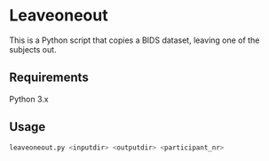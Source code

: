 # Leaveoneout

This is a Python script that copies a BIDS dataset, leaving one of the subjects out.

## Requirements

Python 3.x

## Usage

```bash
leaveoneout.py <inputdir> <outputdir> <participant_nr>
```
